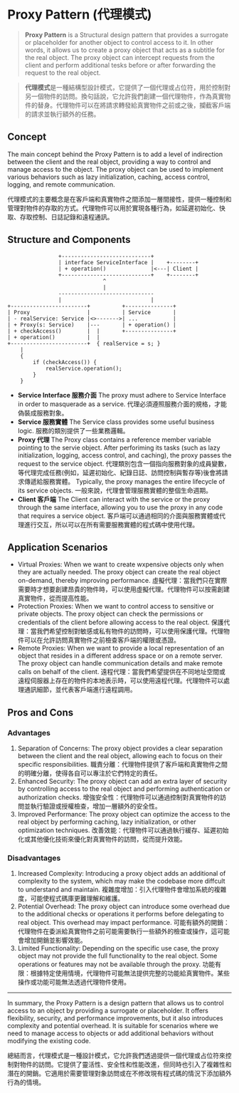 # Proxy Pattern (代理模式)

> **Proxy Pattern** is a Structural design pattern that provides a surrogate or placeholder for another object to control access to it. In other words, it allows us to create a proxy object that acts as a subtitle for the real object. The proxy object can intercept requests from the client and perform additional tesks before or after forwarding the request to the real object.

> **代理模式**是一種結構型設計模式，它提供了一個代理或占位符，用於控制對另一個物件的訪問。換句話說，它允許我們創建一個代理物件，作為真實物件的替身。代理物件可以在將請求轉發給真實物件之前或之後，攔截客戶端的請求並執行額外的任務。

## Concept

The main concept behind the Proxy Pattern is to add a level of indirection between the client and the real object, providing a way to control and manage access to the object. The proxy object can be used to implement various behaviors such as lazy initialization, caching, access control, logging, and remote communication.

代理模式的主要概念是在客戶端和真實物件之間添加一層間接性，提供一種控制和管理對物件的存取的方式。代理物件可以用於實現各種行為，如延遲初始化、快取、存取控制、日誌記錄和遠程通訊。

## Structure and Components

```text
                +----------------------------+
                | interface ServiceInterface |    +--------+
                | + operation()              |<---| Client |
                +----------------------------+    +--------+
                              ^
                              |
                ------------------------------
                |                            |
+------------------------+          +---------------+
| Proxy                  |          | Service       |
| - realService: Service |<>------->| ...           |
| + Proxy(s: Service)    |---       | + operation() |
| + checkAccess()        |  |       +---------------+
| + operation()          |  |
+------------------------+  { realService = s; }
    |
    {
        if (checkAccess()) {
            realService.operation();
        }
    }
```

- **Service Interface 服務介面**
  The proxy must adhere to Service Interface in order to masquerade as a service.
  代理必須遵照服務介面的規格，才能偽裝成服務對象。
- **Service 服務實體**
  The Service class provides some useful business logic.
  服務的類別提供了一些業務邏輯。
- **Proxy 代理**
  The Proxy class contains a reference member variable pointing to the servie object. After perforiming its tasks (such as lazy initialization, logging, access control, and caching), the proxy passes the request to the service object.
  代理類別包含一個指向服務對象的成員變數，等代理完成任務(例如，延遲初始化、紀錄日誌、訪問控制與暫存等)後會將請求傳遞給服務實體。
  Typically, the proxy manages the entire lifecycle of its service objects.
  一般來說，代理會管理服務實體的整個生命週期。
- **Client 客戶端**
  The Client can interact with the service or the proxy through the same interface, allowing you to use the proxy in any code that requires a service object.
  客戶端可以通過相同的介面與服務實體或代理進行交互，所以可以在所有需要服務實體的程式碼中使用代理。

## Application Scenarios

- Virtual Proxies: When we want to create wxpensive objects only when they are actually needed. The proxy object can create the real object on-demand, thereby improving performance.
  虛擬代理：當我們只在實際需要時才想要創建昂貴的物件時，可以使用虛擬代理。代理物件可以按需創建真實物件，從而提高性能。
- Protection Proxies: When we want to control access to sensitive or private objects. The proxy object can check the permissions or credentials of the client before allowing access to the real object.
  保護代理：當我們希望控制對敏感或私有物件的訪問時，可以使用保護代理。代理物件可以在允許訪問真實物件之前檢查客戶端的權限或憑證。
- Remote Proxies: When we want to provide a local representation of an object that resides in a different address space or on a remote server. The proxy object can handle communication details and make remote calls on behalf of the client.
  遠程代理：當我們希望提供在不同地址空間或遠程伺服器上存在的物件的本地表示時，可以使用遠程代理。代理物件可以處理通訊細節，並代表客戶端進行遠程調用。

## Pros and Cons

### Advantages

1. Separation of Concerns: The proxy object provides a clear separation between the client and the real object, allowing each to focus on their specific responsibilities.
  職責分離：代理物件提供了客戶端和真實物件之間的明確分離，使得各自可以專注於它們特定的責任。
2. Enhanced Security: The proxy object can add an extra layer of security by controlling access to the real object and performing authentication or authorization checks.
  增強安全性：代理物件可以通過控制對真實物件的訪問並執行驗證或授權檢查，增加一層額外的安全性。
3. Improved Performance: The proxy object can optimize the access to the real object by performing caching, lazy initialization, or other optimization techniques.
  改善效能：代理物件可以通過執行緩存、延遲初始化或其他優化技術來優化對真實物件的訪問，從而提升效能。

### Disadvantages

1. Increased Complexity: Introducing a proxy object adds an additional of complexity to the system, which may make the codebase more diffcult to understand and maintain.
  複雜度增加：引入代理物件會增加系統的複雜度，可能使程式碼庫更難理解和維護。
2. Potential Overhead: The proxy object can introduce some overhead due to the additional checks or operations it performs before delegating to real object. This overhead may impact performance.
  可能有額外的開銷：代理物件在委派給真實物件之前可能需要執行一些額外的檢查或操作，這可能會增加開銷並影響效能。
3. Limited Functionality: Depending on the specific use case, the proxy object may not provide the full functionality to the real object. Some operations or features may not be available through the proxy.
  功能有限：根據特定使用情境，代理物件可能無法提供完整的功能給真實物件。某些操作或功能可能無法透過代理物件使用。

---

In summary, the Proxy Pattern is a design pattern that allows us to control access to an object by providing a surrogate or placeholder. It offers flexibility, security, and performance improvements, but it also introduces complexity and potential overhead. It is suitable for scenarios where we need to manage access to objects or add additional behaviors without modifying the existing code.

總結而言，代理模式是一種設計模式，它允許我們透過提供一個代理或占位符來控制對物件的訪問。它提供了靈活性、安全性和性能改進，但同時也引入了複雜性和潛在的開銷。它適用於需要管理對象訪問或在不修改現有程式碼的情況下添加額外行為的情境。

